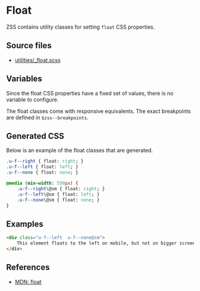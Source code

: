 # Float

ZSS contains utility classes for setting `float` CSS properties.

## Source files

- [utilities/_float.scss](../../src/utilities/_float.scss)

## Variables

Since the float CSS properties have a fixed set of values, there is no variable to configure.   

The float classes come with responsive equivalents. The exact breakpoints are defined in `$zss--breakpoints`.

## Generated CSS

Below is an example of the float classes that are generated.

```sass
.u-f--right { float: right; }
.u-f--left { float: left; }
.u-f--none { float: none; }

@media (min-width: 550px) {
    .u-f--right\@sm { float: right; }
    .u-f--left\@sm { float: left; }
    .u-f--none\@sm { float: none; }
}
```

## Examples

```html
<div class="u-f--left  u-f--none@sm">
    This element floats to the left on mobile, but not on bigger screens.
</div>
```

## References

- [MDN: float](https://developer.mozilla.org/en/docs/Web/CSS/float)
